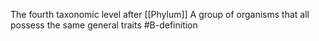The fourth taxonomic level after [[Phylum]]
A group of organisms that all possess the same general traits
#B-definition 